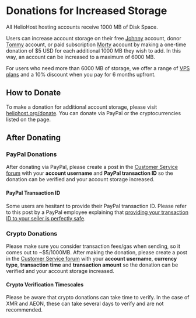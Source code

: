 # Donations for Increased Storage

All HelioHost hosting accounts receive 1000 MB of Disk Space.

Users can increase account storage on their free [Johnny](servers/virtual/johnny.md) account, donor [Tommy](servers/virtual/tommy.md) account, or paid subscription [Morty](servers/virtual/tommy.md) account by making a one-time donation of $5 USD for each additional 1000 MB they wish to add. In this way, an account can be increased to a maximum of 6000 MB.

For users who need more than 6000 MB of storage, we offer a range of [VPS plans](https://heliohost.org/vps/) and a 10% discount when you pay for 6 months upfront.

## How to Donate

To make a donation for additional account storage, please visit [heliohost.org/donate](https://heliohost.org/donate/). You can donate via PayPal or the cryptocurrencies listed on the page.

## After Donating

### PayPal Donations

After donating via PayPal, please create a post in the [Customer Service forum](https://helionet.org/index/forum/45-customer-service/?do=add) with your **account username** and **PayPal transaction ID** so the donation can be verified and your account storage increased.

#### PayPal Transaction ID

Some users are hesitant to provide their PayPal transaction ID. Please refer to this post by a PayPal employee explaining that [providing your transaction ID to your seller is perfectly safe](https://www.paypal-community.com/t5/Refunds-and-cancellations/OK-TO-RELEASE-PAYPAL-TRANSACTION-ID-NUMBER/td-p/719651). 

### Crypto Donations

Please make sure you consider transaction fees/gas when sending, so it comes out to ~$5/1000MB. After making the donation, please create a post in the [Customer Service forum](https://helionet.org/index/forum/45-customer-service/?do=add) with your **account username**, **currency type**, **transaction time** and **transaction amount** so the donation can be verified and your account storage increased.

#### Crypto Verification Timescales

Please be aware that crypto donations can take time to verify. In the case of XMR and AEON, these can take several days to verify and are not recommended.